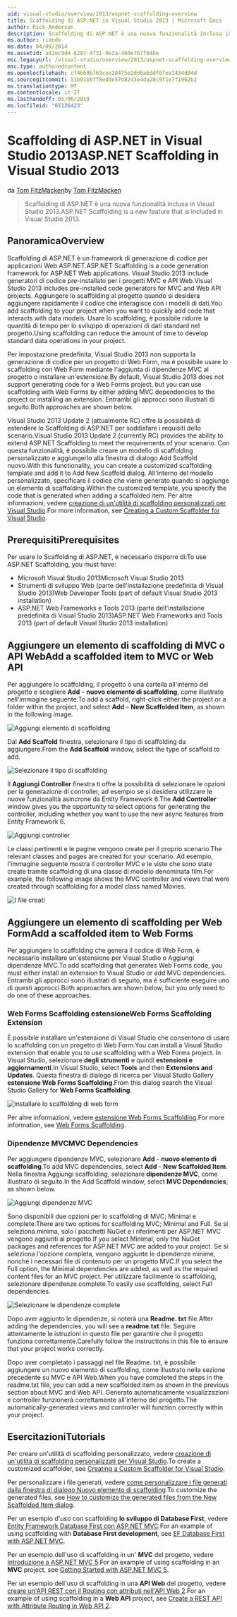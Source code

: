 ```yaml
---
uid: visual-studio/overview/2013/aspnet-scaffolding-overview
title: Scaffolding di ASP.NET in Visual Studio 2013 | Microsoft Docs
author: Rick-Anderson
description: Scaffolding di ASP.NET è una nuova funzionalità inclusa in Visual Studio 2013.
ms.author: riande
ms.date: 04/09/2014
ms.assetid: a41ec9d4-8287-4f31-9e2a-460e7b7f04be
msc.legacyurl: /visual-studio/overview/2013/aspnet-scaffolding-overview
msc.type: authoredcontent
ms.openlocfilehash: cf4669b769cee28475e2dd6a6ddf07ea1434d04d
ms.sourcegitcommit: 51b01b6ff8edde57d8243e4da28c9f1e7f1962b2
ms.translationtype: MT
ms.contentlocale: it-IT
ms.lasthandoff: 05/06/2019
ms.locfileid: "65126423"
---
```

# <a name="aspnet-scaffolding-in-visual-studio-2013"></a><span data-ttu-id="f85ea-103">Scaffolding di ASP.NET in Visual Studio 2013</span><span class="sxs-lookup"><span data-stu-id="f85ea-103">ASP.NET Scaffolding in Visual Studio 2013</span></span>

<span data-ttu-id="f85ea-104">da [Tom FitzMacken](https://github.com/tfitzmac)</span><span class="sxs-lookup"><span data-stu-id="f85ea-104">by [Tom FitzMacken](https://github.com/tfitzmac)</span></span>

> <span data-ttu-id="f85ea-105">Scaffolding di ASP.NET è una nuova funzionalità inclusa in Visual Studio 2013.</span><span class="sxs-lookup"><span data-stu-id="f85ea-105">ASP.NET Scaffolding is a new feature that is included in Visual Studio 2013.</span></span>

## <a name="overview"></a><span data-ttu-id="f85ea-106">Panoramica</span><span class="sxs-lookup"><span data-stu-id="f85ea-106">Overview</span></span>

<span data-ttu-id="f85ea-107">Scaffolding di ASP.NET è un framework di generazione di codice per applicazioni Web ASP.NET.</span><span class="sxs-lookup"><span data-stu-id="f85ea-107">ASP.NET Scaffolding is a code generation framework for ASP.NET Web applications.</span></span> <span data-ttu-id="f85ea-108">Visual Studio 2013 include generatori di codice pre-installato per i progetti MVC e API Web.</span><span class="sxs-lookup"><span data-stu-id="f85ea-108">Visual Studio 2013 includes pre-installed code generators for MVC and Web API projects.</span></span> <span data-ttu-id="f85ea-109">Aggiungere lo scaffolding al progetto quando si desidera aggiungere rapidamente il codice che interagisce con i modelli di dati.</span><span class="sxs-lookup"><span data-stu-id="f85ea-109">You add scaffolding to your project when you want to quickly add code that interacts with data models.</span></span> <span data-ttu-id="f85ea-110">Usare lo scaffolding, è possibile ridurre la quantità di tempo per lo sviluppo di operazioni di dati standard nel progetto.</span><span class="sxs-lookup"><span data-stu-id="f85ea-110">Using scaffolding can reduce the amount of time to develop standard data operations in your project.</span></span>

<span data-ttu-id="f85ea-111">Per impostazione predefinita, Visual Studio 2013 non supporta la generazione di codice per un progetto di Web Form, ma è possibile usare lo scaffolding con Web Form mediante l'aggiunta di dipendenze MVC al progetto o installare un'estensione.</span><span class="sxs-lookup"><span data-stu-id="f85ea-111">By default, Visual Studio 2013 does not support generating code for a Web Forms project, but you can use scaffolding with Web Forms by either adding MVC dependencies to the project or installing an extension.</span></span> <span data-ttu-id="f85ea-112">Entrambi gli approcci sono illustrati di seguito.</span><span class="sxs-lookup"><span data-stu-id="f85ea-112">Both approaches are shown below.</span></span>

<span data-ttu-id="f85ea-113">Visual Studio 2013 Update 2 (attualmente RC) offre la possibilità di estendere lo Scaffolding di ASP.NET per soddisfare i requisiti dello scenario.</span><span class="sxs-lookup"><span data-stu-id="f85ea-113">Visual Studio 2013 Update 2 (currently RC) provides the ability to extend ASP.NET Scaffolding to meet the requirements of your scenario.</span></span> <span data-ttu-id="f85ea-114">Con questa funzionalità, è possibile creare un modello di scaffolding personalizzato e aggiungerlo alla finestra di dialogo Add Scaffold nuovo.</span><span class="sxs-lookup"><span data-stu-id="f85ea-114">With this functionality, you can create a customized scaffolding template and add it to Add New Scaffold dialog.</span></span> <span data-ttu-id="f85ea-115">All'interno del modello personalizzato, specificare il codice che viene generato quando si aggiunge un elemento di scaffolding.</span><span class="sxs-lookup"><span data-stu-id="f85ea-115">Within the customized template, you specify the code that is generated when adding a scaffolded item.</span></span> <span data-ttu-id="f85ea-116">Per altre informazioni, vedere [creazione di un'utilità di scaffolding personalizzati per Visual Studio](https://go.microsoft.com/fwlink/p/?LinkId=395029).</span><span class="sxs-lookup"><span data-stu-id="f85ea-116">For more information, see [Creating a Custom Scaffolder for Visual Studio](https://go.microsoft.com/fwlink/p/?LinkId=395029).</span></span>

## <a name="prerequisites"></a><span data-ttu-id="f85ea-117">Prerequisiti</span><span class="sxs-lookup"><span data-stu-id="f85ea-117">Prerequisites</span></span>

<span data-ttu-id="f85ea-118">Per usare lo Scaffolding di ASP.NET, è necessario disporre di:</span><span class="sxs-lookup"><span data-stu-id="f85ea-118">To use ASP.NET Scaffolding, you must have:</span></span>

- <span data-ttu-id="f85ea-119">Microsoft Visual Studio 2013</span><span class="sxs-lookup"><span data-stu-id="f85ea-119">Microsoft Visual Studio 2013</span></span>
- <span data-ttu-id="f85ea-120">Strumenti di sviluppo Web (parte dell'installazione predefinita di Visual Studio 2013)</span><span class="sxs-lookup"><span data-stu-id="f85ea-120">Web Developer Tools (part of default Visual Studio 2013 installation)</span></span>
- <span data-ttu-id="f85ea-121">ASP.NET Web Frameworks e Tools 2013 (parte dell'installazione predefinita di Visual Studio 2013)</span><span class="sxs-lookup"><span data-stu-id="f85ea-121">ASP.NET Web Frameworks and Tools 2013 (part of default Visual Studio 2013 installation)</span></span>

## <a name="add-a-scaffolded-item-to-mvc-or-web-api"></a><span data-ttu-id="f85ea-122">Aggiungere un elemento di scaffolding di MVC o API Web</span><span class="sxs-lookup"><span data-stu-id="f85ea-122">Add a scaffolded item to MVC or Web API</span></span>

<span data-ttu-id="f85ea-123">Per aggiungere lo scaffolding, il progetto o una cartella all'interno del progetto e scegliere **Add** – **nuovo elemento di scaffolding**, come illustrato nell'immagine seguente.</span><span class="sxs-lookup"><span data-stu-id="f85ea-123">To add a scaffold, right-click either the project or a folder within the project, and select **Add** – **New Scaffolded Item**, as shown in the following image.</span></span>

![Aggiungi elemento di scaffolding](aspnet-scaffolding-overview/_static/image1.png)

<span data-ttu-id="f85ea-125">Dal **Add Scaffold** finestra, selezionare il tipo di scaffolding da aggiungere.</span><span class="sxs-lookup"><span data-stu-id="f85ea-125">From the **Add Scaffold** window, select the type of scaffold to add.</span></span>

![Selezionare il tipo di scaffolding](aspnet-scaffolding-overview/_static/image2.png)

<span data-ttu-id="f85ea-127">Il **Aggiungi Controller** finestra ti offre la possibilità di selezionare le opzioni per la generazione di controller, ad esempio se si desidera utilizzare le nuove funzionalità asincrone da Entity Framework 6.</span><span class="sxs-lookup"><span data-stu-id="f85ea-127">The **Add Controller** window gives you the opportunity to select options for generating the controller, including whether you want to use the new async features from Entity Framework 6.</span></span>

![Aggiungi controller](aspnet-scaffolding-overview/_static/image3.png)

<span data-ttu-id="f85ea-129">Le classi pertinenti e le pagine vengono create per il proprio scenario.</span><span class="sxs-lookup"><span data-stu-id="f85ea-129">The relevant classes and pages are created for your scenario.</span></span> <span data-ttu-id="f85ea-130">Ad esempio, l'immagine seguente mostra il controller MVC e le viste che sono state create tramite scaffolding di una classe di modello denominata film.</span><span class="sxs-lookup"><span data-stu-id="f85ea-130">For example, the following image shows the MVC controller and views that were created through scaffolding for a model class named Movies.</span></span>

![I file creati](aspnet-scaffolding-overview/_static/image4.png)

## <a name="add-a-scaffolded-item-to-web-forms"></a><span data-ttu-id="f85ea-132">Aggiungere un elemento di scaffolding per Web Form</span><span class="sxs-lookup"><span data-stu-id="f85ea-132">Add a scaffolded item to Web Forms</span></span>

<span data-ttu-id="f85ea-133">Per aggiungere lo scaffolding che genera il codice di Web Form, è necessario installare un'estensione per Visual Studio o Aggiungi dipendenze MVC.</span><span class="sxs-lookup"><span data-stu-id="f85ea-133">To add scaffolding that generates Web Forms code, you must either install an extension to Visual Studio or add MVC dependencies.</span></span> <span data-ttu-id="f85ea-134">Entrambi gli approcci sono illustrati di seguito, ma è sufficiente eseguire uno di questi approcci.</span><span class="sxs-lookup"><span data-stu-id="f85ea-134">Both approaches are shown below, but you only need to do one of these approaches.</span></span>

### <a name="web-forms-scaffolding-extension"></a><span data-ttu-id="f85ea-135">Web Forms Scaffolding estensione</span><span class="sxs-lookup"><span data-stu-id="f85ea-135">Web Forms Scaffolding Extension</span></span>

<span data-ttu-id="f85ea-136">È possibile installare un'estensione di Visual Studio che consentono di usare lo scaffolding con un progetto di Web Form.</span><span class="sxs-lookup"><span data-stu-id="f85ea-136">You can install a Visual Studio extension that enable you to use scaffolding with a Web Forms project.</span></span> <span data-ttu-id="f85ea-137">In Visual Studio, selezionare **degli strumenti** e quindi **estensioni e aggiornamenti**.</span><span class="sxs-lookup"><span data-stu-id="f85ea-137">In Visual Studio, select **Tools** and then **Extensions and Updates**.</span></span> <span data-ttu-id="f85ea-138">Questa finestra di dialogo di ricerca per Visual Studio Gallery **estensione Web Forms Scaffolding**.</span><span class="sxs-lookup"><span data-stu-id="f85ea-138">From this dialog search the Visual Studio Gallery for **Web Forms Scaffolding**.</span></span>

![installare lo scaffolding di web form](aspnet-scaffolding-overview/_static/image5.png)

<span data-ttu-id="f85ea-140">Per altre informazioni, vedere [estensione Web Forms Scaffolding](https://go.microsoft.com/fwlink/p/?LinkId=396478).</span><span class="sxs-lookup"><span data-stu-id="f85ea-140">For more information, see [Web Forms Scaffolding](https://go.microsoft.com/fwlink/p/?LinkId=396478).</span></span>

### <a name="mvc-dependencies"></a><span data-ttu-id="f85ea-141">Dipendenze MVC</span><span class="sxs-lookup"><span data-stu-id="f85ea-141">MVC Dependencies</span></span>

<span data-ttu-id="f85ea-142">Per aggiungere dipendenze MVC, selezionare **Add** - **nuovo elemento di scaffolding**.</span><span class="sxs-lookup"><span data-stu-id="f85ea-142">To add MVC dependencies, select **Add** - **New Scaffolded Item**.</span></span> <span data-ttu-id="f85ea-143">Nella finestra Aggiungi scaffolding, selezionare **dipendenze MVC**, come illustrato di seguito.</span><span class="sxs-lookup"><span data-stu-id="f85ea-143">In the Add Scaffold window, select **MVC Dependencies**, as shown below.</span></span>

![Aggiungi dipendenze MVC](aspnet-scaffolding-overview/_static/image6.png)

<span data-ttu-id="f85ea-145">Sono disponibili due opzioni per lo scaffolding di MVC; Minimal e complete.</span><span class="sxs-lookup"><span data-stu-id="f85ea-145">There are two options for scaffolding MVC; Minimal and Full.</span></span> <span data-ttu-id="f85ea-146">Se si seleziona minima, solo i pacchetti NuGet e i riferimenti per ASP.NET MVC vengono aggiunti al progetto.</span><span class="sxs-lookup"><span data-stu-id="f85ea-146">If you select Minimal, only the NuGet packages and references for ASP.NET MVC are added to your project.</span></span> <span data-ttu-id="f85ea-147">Se si seleziona l'opzione completa, vengono aggiunte le dipendenze minime, nonché i necessari file di contenuto per un progetto MVC.</span><span class="sxs-lookup"><span data-stu-id="f85ea-147">If you select the Full option, the Minimal dependencies are added, as well as the required content files for an MVC project.</span></span> <span data-ttu-id="f85ea-148">Per utilizzare facilmente lo scaffolding, selezionare dipendenze complete.</span><span class="sxs-lookup"><span data-stu-id="f85ea-148">To easily use scaffolding, select Full dependencies.</span></span>

![Selezionare le dipendenze complete](aspnet-scaffolding-overview/_static/image7.png)

<span data-ttu-id="f85ea-150">Dopo aver aggiunto le dipendenze, si noterà una **Readme. txt** file.</span><span class="sxs-lookup"><span data-stu-id="f85ea-150">After adding the dependencies, you will see a **readme.txt** file.</span></span> <span data-ttu-id="f85ea-151">Seguire attentamente le istruzioni in questo file per garantire che il progetto funziona correttamente.</span><span class="sxs-lookup"><span data-stu-id="f85ea-151">Carefully follow the instructions in this file to ensure that your project works correctly.</span></span>

<span data-ttu-id="f85ea-152">Dopo aver completato i passaggi nel file Readme. txt, è possibile aggiungere un nuovo elemento di scaffolding, come illustrato nella sezione precedente su MVC e API Web.</span><span class="sxs-lookup"><span data-stu-id="f85ea-152">When you have completed the steps in the readme.txt file, you can add a new scaffolded item as shown in the previous section about MVC and Web API.</span></span> <span data-ttu-id="f85ea-153">Generato automaticamente visualizzazioni e controller funzionerà correttamente all'interno del progetto.</span><span class="sxs-lookup"><span data-stu-id="f85ea-153">The automatically-generated views and controller will function correctly within your project.</span></span>

## <a name="tutorials"></a><span data-ttu-id="f85ea-154">Esercitazioni</span><span class="sxs-lookup"><span data-stu-id="f85ea-154">Tutorials</span></span>

<span data-ttu-id="f85ea-155">Per creare un'utilità di scaffolding personalizzato, vedere [creazione di un'utilità di scaffolding personalizzati per Visual Studio](https://go.microsoft.com/fwlink/p/?LinkId=395029).</span><span class="sxs-lookup"><span data-stu-id="f85ea-155">To create a customized scaffolder, see [Creating a Custom Scaffolder for Visual Studio](https://go.microsoft.com/fwlink/p/?LinkId=395029).</span></span>

<span data-ttu-id="f85ea-156">Per personalizzare i file generati, vedere [come personalizzare i file generati dalla finestra di dialogo Nuovo elemento di scaffolding](https://blogs.msdn.com/b/webdev/archive/2013/12/26/how-to-customize-the-generated-files-from-the-new-scaffolded-item-dialog.aspx).</span><span class="sxs-lookup"><span data-stu-id="f85ea-156">To customize the generated files, see [How to customize the generated files from the New Scaffolded Item dialog](https://blogs.msdn.com/b/webdev/archive/2013/12/26/how-to-customize-the-generated-files-from-the-new-scaffolded-item-dialog.aspx).</span></span>

<span data-ttu-id="f85ea-157">Per un esempio d'uso con scaffolding **lo sviluppo di Database First**, vedere [Entity Framework Database First con ASP.NET MVC](../../../mvc/overview/getting-started/database-first-development/setting-up-database.md).</span><span class="sxs-lookup"><span data-stu-id="f85ea-157">For an example of using scaffolding with **Database First development**, see [EF Database First with ASP.NET MVC](../../../mvc/overview/getting-started/database-first-development/setting-up-database.md).</span></span>

<span data-ttu-id="f85ea-158">Per un esempio dell'uso di scaffolding in un' **MVC** del progetto, vedere [Introduzione a ASP.NET MVC 5](../../../mvc/overview/getting-started/introduction/getting-started.md).</span><span class="sxs-lookup"><span data-stu-id="f85ea-158">For an example of using scaffolding in an **MVC** project, see [Getting Started with ASP.NET MVC 5](../../../mvc/overview/getting-started/introduction/getting-started.md).</span></span>

<span data-ttu-id="f85ea-159">Per un esempio dell'uso di scaffolding in una **API Web** del progetto, vedere [creare un'API REST con il Routing con attributi nell'API Web 2](../../../web-api/overview/web-api-routing-and-actions/create-a-rest-api-with-attribute-routing.md).</span><span class="sxs-lookup"><span data-stu-id="f85ea-159">For an example of using scaffolding in a **Web API** project, see [Create a REST API with Attribute Routing in Web API 2](../../../web-api/overview/web-api-routing-and-actions/create-a-rest-api-with-attribute-routing.md).</span></span>
